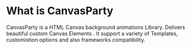 # What is CanvasParty

CanvasParty is a HTML Canvas background animations Library. Delivers beautiful custom Canvas Elements . It support
a variety of Templates, customistion options and also frameworks compatibility.

